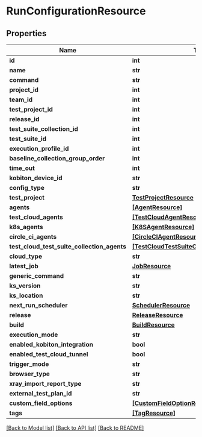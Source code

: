 # RunConfigurationResource

## Properties
Name | Type | Description | Notes
------------ | ------------- | ------------- | -------------
**id** | **int** |  | [optional] 
**name** | **str** |  | [optional] 
**command** | **str** |  | [optional] 
**project_id** | **int** |  | [optional] 
**team_id** | **int** |  | [optional] 
**test_project_id** | **int** |  | [optional] 
**release_id** | **int** |  | [optional] 
**test_suite_collection_id** | **int** |  | [optional] 
**test_suite_id** | **int** |  | [optional] 
**execution_profile_id** | **int** |  | [optional] 
**baseline_collection_group_order** | **int** |  | [optional] 
**time_out** | **int** |  | [optional] 
**kobiton_device_id** | **str** |  | [optional] 
**config_type** | **str** |  | [optional] 
**test_project** | [**TestProjectResource**](TestProjectResource.md) |  | [optional] 
**agents** | [**[AgentResource]**](AgentResource.md) |  | [optional] 
**test_cloud_agents** | [**[TestCloudAgentResource]**](TestCloudAgentResource.md) |  | [optional] 
**k8s_agents** | [**[K8SAgentResource]**](K8SAgentResource.md) |  | [optional] 
**circle_ci_agents** | [**[CircleCIAgentResource]**](CircleCIAgentResource.md) |  | [optional] 
**test_cloud_test_suite_collection_agents** | [**[TestCloudTestSuiteCollectionAgentResource]**](TestCloudTestSuiteCollectionAgentResource.md) |  | [optional] 
**cloud_type** | **str** |  | [optional] 
**latest_job** | [**JobResource**](JobResource.md) |  | [optional] 
**generic_command** | **str** |  | [optional] 
**ks_version** | **str** |  | [optional] 
**ks_location** | **str** |  | [optional] 
**next_run_scheduler** | [**SchedulerResource**](SchedulerResource.md) |  | [optional] 
**release** | [**ReleaseResource**](ReleaseResource.md) |  | [optional] 
**build** | [**BuildResource**](BuildResource.md) |  | [optional] 
**execution_mode** | **str** |  | [optional] 
**enabled_kobiton_integration** | **bool** |  | [optional] 
**enabled_test_cloud_tunnel** | **bool** |  | [optional] 
**trigger_mode** | **str** |  | [optional] 
**browser_type** | **str** |  | [optional] 
**xray_import_report_type** | **str** |  | [optional] 
**external_test_plan_id** | **str** |  | [optional] 
**custom_field_options** | [**[CustomFieldOptionResource]**](CustomFieldOptionResource.md) |  | [optional] 
**tags** | [**[TagResource]**](TagResource.md) |  | [optional] 

[[Back to Model list]](../README.md#documentation-for-models) [[Back to API list]](../README.md#documentation-for-api-endpoints) [[Back to README]](../README.md)


